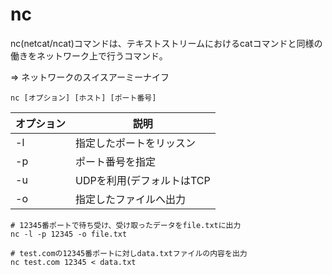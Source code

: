# nc

nc(netcat/ncat)コマンドは、テキストストリームにおけるcatコマンドと同様の働きをネットワーク上で行うコマンド。

=> ネットワークのスイスアーミーナイフ

```
nc [オプション] [ホスト] [ポート番号]
```

| オプション | 説明                      |
|------------|---------------------------|
| -l         | 指定したポートをリッスン  |
| -p         | ポート番号を指定          |
| -u         | UDPを利用(デフォルトはTCP |
| -o         | 指定したファイルへ出力    |

```
# 12345番ポートで待ち受け、受け取ったデータをfile.txtに出力
nc -l -p 12345 -o file.txt

# test.comの12345番ポートに対しdata.txtファイルの内容を出力
nc test.com 12345 < data.txt
```

